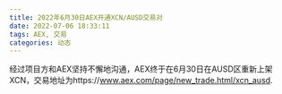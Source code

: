 ```yaml
---
title: 2022年6月30日AEX开通XCN/AUSD交易对
date: 2022-07-06 18:33:11
tags: AEX, 交易
categories: 动态
---
```

经过项目方和AEX坚持不懈地沟通，AEX终于在6月30日在AUSD区重新上架XCN，交易地址为https://www.aex.com/page/new_trade.html/xcn_ausd.